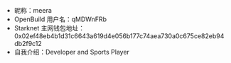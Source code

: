 - 昵称：meera  
- OpenBuild 用户名：qMDWnFRb  
- Starknet 主网钱包地址： 0x02ef48eb4b1d31c6643a619d4e056b177c74aea730a0c675ce82eb94db2f9c12  
- 自我介绍：Developer and Sports Player  
